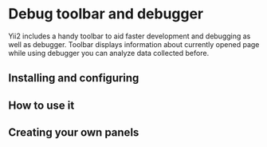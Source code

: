 Debug toolbar and debugger
==========================

Yii2 includes a handy toolbar to aid faster development and debugging as well as debugger. Toolbar displays information
about currently opened page while using debugger you can analyze data collected before.

Installing and configuring
--------------------------

How to use it
-------------

Creating your own panels
------------------------

